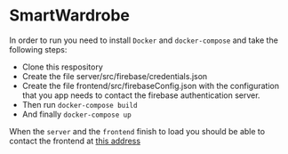 # SmartWardrobe

In order to run you need to install `Docker` and `docker-compose` and take the following steps:

* Clone this respository
* Create the file server/src/firebase/credentials.json
* Create the file frontend/src/firebaseConfig.json with the configuration that you app needs to contact the firebase authentication server.
* Then run `docker-compose build`
* And finally `docker-compose up`

When the `server` and the `frontend` finish to load you should be able to contact the frontend at [this address](localhot:3000/login)